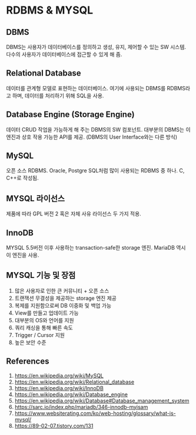 # RDBMS & MYSQL

## DBMS

DBMS는 사용자가 데이터베이스를 정의하고 생성, 유지, 제어할 수 있는 SW 시스템. 다수의 사용자가 데이터베이스에 접근할 수 있게 해 줌.

## Relational Database

데이터를 관계형 모델로 표현하는 데이터베이스. 여기에 사용되는 DBMS를 RDBMS라고 하며, 데이터를 처리하기 위해 SQL을 사용.

## Database Engine (Storage Engine)

데이터 CRUD 작업을 가능하게 해 주는 DBMS의 SW 컴포넌트. 대부분의 DBMS는 이 엔진과 상호 작용 가능한 API를 제공. (DBMS의 User Interface와는 다른 방식)

## MySQL

오픈 소스 RDBMS. Oracle, Postgre SQL처럼 많이 사용되는 RDBMS 중 하나. C, C++로 작성됨.

## MYSQL 라이선스

제품에 따라 GPL 버전 2 혹은 자체 사유 라이선스 두 가지 적용.

## InnoDB

MYSQL 5.5버전 이후 사용하는 transaction-safe한 storage 엔진. MariaDB 역시 이 엔진을 사용.

## MYSQL 기능 및 장점

1. 많은 사용자로 인한 큰 커뮤니티 + 오픈 소스
2. 트랜잭션 무결성을 제공하는 storage 엔진 제공
3. 복제를 지원함으로써 DB 이중화 및 백업 가능
4. View를 만들고 업데이트 가능
5. 대부분의 OS와 언어를 지원
6. 쿼리 캐싱을 통해 빠른 속도
7. Trigger / Cursor 지원
8. 높은 보안 수준

## References

1. https://en.wikipedia.org/wiki/MySQL
2. https://en.wikipedia.org/wiki/Relational_database
3. https://en.wikipedia.org/wiki/InnoDB
4. https://en.wikipedia.org/wiki/Database_engine
5. https://en.wikipedia.org/wiki/Database#Database_management_system
6. https://sarc.io/index.php/mariadb/346-innodb-myisam
7. https://www.websiterating.com/ko/web-hosting/glossary/what-is-mysql/
8. https://89-02-07.tistory.com/131
